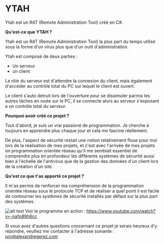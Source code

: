 # YTAH

Ytah est un RAT (Remote Administration Tool) créé en C#.

**Qu'est-ce que YTAH ?**

Ytah est un RAT (Remote Administration Tool) la plus part du temps utilisé sous la forme d'un virus plus que d'un outil d'administration.

Ytah est composé de deux parties :
- Un serveur
- un client

Le rôle du serveur est d'attendre la connexion du client, mais également d'accéder au contrôle total du PC sur lequel le client est ouvert.

Le client s'auto detruit lors de l'ouverture pour se dissimuler parmis les autres tâches en route sur le PC, il se connecte alors au serveur s'exposant a un contrôle total du serveur.

**Pourquoi avoir créé ce projet ?**

Tout d'abord, je suis un vrai passioné de programmation. Je cherche à toujours en apprendre plus chaque jour et cela me fascine réellement.

De plus, l'aspect de sécurité restait une notion relativement floue pour moi lors de la réalisation de mes projets, et c'est avec l'arrivée de mes projets en programmation orientée réseau qu'il me semblait essentiel de comprendre plus en profondeur les différents systèmes de sécurité aussi bien à l'échelle de l'antivirus que de la gestion des données d'un client lors de la création d'un site.

**Qu'est ce que t'as apporté ce projet ?**

Il m'as permis de renforcer ma compréhension de la programmation orientée réseau sous le protocole TCP et de réaliser a quel point il est facile de contourner les systèmes de sécurité installés par défaut sur la plus part des systèmes.

![alt text](https://i.ibb.co/bNJ1MLk/Screenshot-1.png)
Voir le programme en action : https://www.youtube.com/watch?v=-nafp89h6cc

Si vous avez d'autres questions concernant ce projet je serais heureux d'y répondre, veuillez me contacter à l'adresse suivante :
pro@alexandregerez.com
